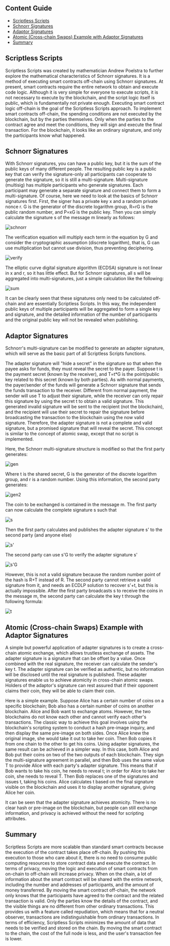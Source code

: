 ## Content Guide

- [Scriptless Scripts](#Scriptless-Scripts)
- [Schnorr Signatures](#Schnorr-Signatures)
- [Adaptor Signatures](#Adaptor-Signatures)
- [Atomic (Cross-chain Swaps) Example with Adaptor Signatures](#Atomic-(Cross-chain-Swaps)-Example-with-Adaptor-Signatures)
- [Summary](#Summary)

## Scriptless Scripts

Scriptless Scripts was created by mathematician Andrew Poelstra to further explore the mathematical characteristics of Schnorr signatures. It is a method of executing smart contracts off-chain using Schnorr signatures. At present, smart contracts require the entire network to obtain and execute code logic. Although it is very simple for everyone to execute scripts, it is not necessary to execute by the blockchain, and the script logic itself is public, which is fundamentally not private enough. Executing smart contract logic off-chain is the goal of the Scriptless Scripts approach. To implement smart contracts off-chain, the spending conditions are not executed by the blockchain, but by the parties themselves. Only when the parties to the contract agree and meet the conditions, they will sign and execute the final transaction. For the blockchain, it looks like an ordinary signature, and only the participants know what happened.

## Schnorr Signatures

With Schnorr signatures, you can have a public key, but it is the sum of the public keys of many different people. The resulting public key is a public key that can verify the signature-only all participants can cooperate to generate the signature, so it is still a multi-signature. Multi-signature (multisig) has multiple participants who generate signatures. Each participant may generate a separate signature and connect them to form a multi-signature. Of course, here we need to look at the basics of Schnorr signatures first. First, the signer has a private key x and a random private nonce r. G is the generator of the discrete logarithm group, R=rG is the public random number, and P=xG is the public key. Then you can simply calculate the signature s of the message m linearly as follows:

![schnorr](https://cdn.jsdelivr.net/gh/hacpy/PictureBed@master/Document/1627960316485-1627960316469.png)

The verification equation will multiply each term in the equation by G and consider the cryptographic assumption (discrete logarithm), that is, G can use multiplication but cannot use division, thus preventing deciphering.

![verify](https://cdn.jsdelivr.net/gh/hacpy/PictureBed@master/Document/1627960381309-1627960381308.png)

The elliptic curve digital signature algorithm (ECDSA) signature is not linear in x and r, so it has little effect. But for Schnorr signatures, all s will be aggregated into multi-signatures, just a simple calculation like the following:

![sum](https://cdn.jsdelivr.net/gh/hacpy/PictureBed@master/Document/1627960439005-1627960439004.png)

It can be clearly seen that these signatures only need to be calculated off-chain and are essentially Scriptless Scripts. In this way, the independent public keys of multiple participants will be aggregated to form a single key and signature, and the detailed information of the number of participants and the original public key will not be revealed when publishing.

## Adaptor Signatures

Schnorr's multi-signature can be modified to generate an adapter signature, which will serve as the basic part of all Scriptless Scripts functions.

The adapter signature will "hide a secret" in the signature so that when the payee asks for funds, they must reveal the secret to the payer. Suppose t is the payment secret (known by the receiver), and T=t*G is the point/public key related to this secret (known by both parties). As with normal payments, the payer/sender of the funds will generate a Schnorr signature that sends the funds transaction to the receiver. Different from normal payment, the sender will use T to adjust their signature, while the receiver can only repair this signature by using the secret t to obtain a valid signature. This generated invalid signature will be sent to the recipient (not the blockchain), and the recipient will use their secret to repair the signature before broadcasting the transaction to the blockchain using the now valid signature. Therefore, the adapter signature is not a complete and valid signature, but a promised signature that will reveal the secret. This concept is similar to the concept of atomic swap, except that no script is implemented.

Here, the Schnorr multi-signature structure is modified so that the first party generates:

![gen](https://cdn.jsdelivr.net/gh/hacpy/PictureBed@master/Document/1627960536172-1627960536172.png)

Where t is the shared secret, G is the generator of the discrete logarithm group, and r is a random number.
Using this information, the second party generates:

![gen2](https://cdn.jsdelivr.net/gh/hacpy/PictureBed@master/Document/1627960571916-1627960571916.png)

The coin to be exchanged is contained in the message m. The first party can now calculate the complete signature s such that

![s](https://cdn.jsdelivr.net/gh/hacpy/PictureBed@master/Document/1627960611803-1627960611802.png)

Then the first party calculates and publishes the adapter signature s' to the second party (and anyone else)

![s'](https://cdn.jsdelivr.net/gh/hacpy/PictureBed@master/Document/1627960646893-1627960646892.png)

The second party can use s'G to verify the adapter signature s'

![s'G](https://cdn.jsdelivr.net/gh/hacpy/PictureBed@master/Document/1627960688370-1627960688369.png)

However, this is not a valid signature because the random number point of the hash is R+T instead of R. The second party cannot retrieve a valid signature from it, and needs an ECDLP solution to recover s'+t, but this is actually impossible. After the first party broadcasts s to receive the coins in the message m, the second party can calculate the key t through the following formula:

![t](https://cdn.jsdelivr.net/gh/hacpy/PictureBed@master/Document/1627960725200-1627960725192.png)

## Atomic (Cross-chain Swaps) Example with Adaptor Signatures

A simple but powerful application of adapter signatures is to create a cross-chain atomic exchange, which allows trustless exchange of assets. The adapter signature is a signature that can be offset by a value. Once combined with the real signature, the receiver can calculate the sender's key t. The adapter signature can be verified as authentic, but no information will be disclosed until the real signature is published. These adapter signatures enable us to achieve atomicity in cross-chain atomic swaps. Holders of the adaptor's signature can rest assured that if their opponent claims their coin, they will be able to claim their coin.

Here is a simple example. Suppose Alice has a certain number of coins on a specific blockchain; Bob also has a certain number of coins on another blockchain. Alice and Bob want to exchange atoms. However, the two blockchains do not know each other and cannot verify each other's transactions. The classic way to achieve this goal involves using the blockchain's scripting system to conduct a hash pre-image inquiry, and then display the same pre-image on both sides. Once Alice knew the original image, she would take it out to take her coin. Then Bob copies it from one chain to the other to get his coins. Using adapter signatures, the same result can be achieved in a simpler way. In this case, both Alice and Bob put their coins on two of the two outputs of each blockchain. They sign the multi-signature agreement in parallel, and then Bob uses the same value T to provide Alice with each party's adapter signature. This means that if Bob wants to take his coin, he needs to reveal t; in order for Alice to take her coin, she needs to reveal T. Then Bob replaces one of the signatures and issues t, taking his coins. Alice calculates t based on the final signature visible on the blockchain and uses it to display another signature, giving Alice her coin.

It can be seen that the adapter signature achieves atomicity. There is no clear hash or pre-image on the blockchain, but people can still exchange information, and privacy is achieved without the need for scripting attributes.

## Summary

Scriptless Scripts are more scalable than standard smart contracts because the execution of the contract takes place off-chain. By pushing this execution to those who care about it, there is no need to consume public computing resources to store contract data and execute the contract. In terms of privacy, moving the logic and execution of smart contracts from on-chain to off-chain will increase privacy. When on the chain, a lot of information about the smart contract will be shared with the entire network, including the number and addresses of participants, and the amount of money transferred. By moving the smart contract off-chain, the network only knows that the participants have agreed to the contract and the related transaction is valid. Only the parties know the details of the contract, and the visible things are no different from other ordinary transactions. This provides us with a feature called repudiation, which means that for a neutral observer, transactions are indistinguishable from ordinary transactions. In terms of efficiency, Scriptless Scripts minimizes the amount of data that needs to be verified and stored on the chain. By moving the smart contract to the chain, the cost of the full node is less, and the user's transaction fee is lower.

